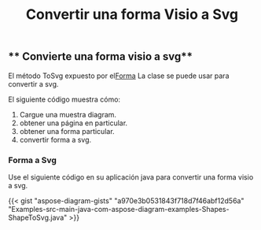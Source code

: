 ﻿---
title: Convertir una forma Visio a Svg
type: docs
weight: 10
url: /es/java/convert-a-visio-shape-to-svg/
description: Esta sección explica cómo convertir una forma visio a svg con Aspose.Diagram.
---
## ** Convierte una forma visio a svg**
 El método ToSvg expuesto por el[Forma](https://reference.aspose.com/diagram/java/com.aspose.diagram/Shape) La clase se puede usar para convertir a svg.

El siguiente código muestra cómo:

1. Cargue una muestra diagram.
1. obtener una página en particular.
1. obtener una forma particular.
1. convertir forma a svg.
### **Forma a Svg**
Use el siguiente código en su aplicación java para convertir una forma visio a svg.

{{< gist "aspose-diagram-gists" "a970e3b0531843f718d7f46abf12d56a" "Examples-src-main-java-com-aspose-diagram-examples-Shapes-ShapeToSvg.java" >}}


